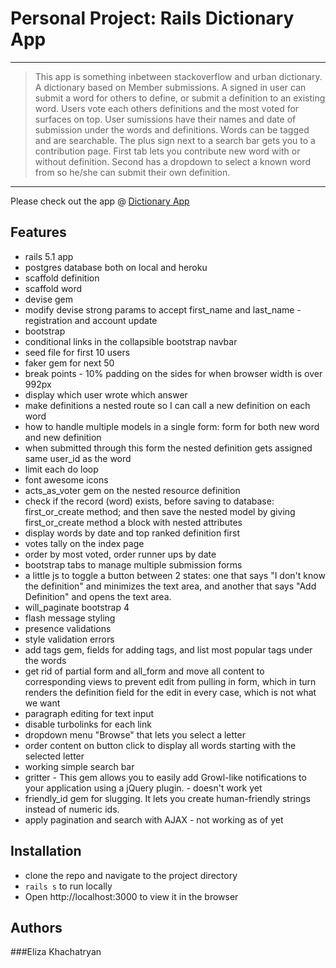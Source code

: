 # Personal Project: Rails Dictionary App
______________________

 > This app is something inbetween stackoverflow and urban dictionary. A dictionary based on Member submissions. A signed in user can submit a word for others to define, or submit a definition to an existing word. Users vote each others definitions and the most voted for surfaces on top. User sumissions have their names and date of submission under the words and definitions. Words can be tagged and are searchable. The plus sign next to a search bar gets you to a contribution page. First tab lets you contribute new word with or without definition. Second has a dropdown to select a known word from so he/she can submit their own definition.
_______________________

Please check out the app @ [Dictionary App](https://dictionaryapp-lizk.herokuapp.com/)

## Features

* rails 5.1 app
* postgres database both on local and heroku
* scaffold definition
* scaffold word
* devise gem 
* modify devise strong params to accept first_name and last_name - registration and account update
* bootstrap
* conditional links in the collapsible bootstrap navbar
* seed file for first 10 users
* faker gem for next 50
* break points - 10% padding on the sides for when browser width is over 992px
* display which user wrote which answer
* make definitions a nested route so I can call a new definition on each word
* how to handle multiple models in a single form: form for both new word and new definition
* when submitted through this form the nested definition gets assigned same user_id as the word
* limit each do loop
* font awesome icons
* acts_as_voter gem on the nested resource definition
* check if the record (word) exists, before saving to database: first_or_create method; and then save the nested model by giving first_or_create method a block with nested attributes
* display words by date and top ranked definition first
* votes tally on the index page
* order by most voted, order runner ups by date
* bootstrap tabs to manage multiple submission forms
* a little js to toggle a button between 2 states: one that says "I don't know the definition" and minimizes the text area, and another that says "Add Definition" and opens the text area.
* will_paginate bootstrap 4
* flash message styling
* presence validations
* style validation errors
* add tags gem, fields for adding tags, and list most popular tags under the words
* get rid of partial form and all_form and move all content to corresponding views to prevent edit from pulling in form, which in turn renders the definition field for the edit in every case, which is not what we want
* paragraph editing for text input 
* disable turbolinks for each link 
* dropdown menu "Browse" that lets you select a letter
* order content on button click to display all words starting with the selected letter
* working simple search bar
* gritter - This gem allows you to easily add Growl-like notifications to your application using a jQuery plugin. - doesn't work yet
* friendly_id gem for slugging. It lets you create human-friendly strings instead of numeric ids.
* apply pagination and search with AJAX  -  not working as of yet

## Installation

- clone the repo and navigate to the project directory
- `rails s` to run locally
- Open http://localhost:3000 to view it in the browser

## Authors

###Eliza Khachatryan

